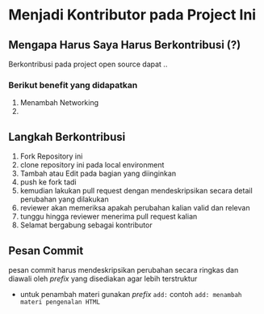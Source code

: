 # Menjadi Kontributor pada Project Ini

## Mengapa Harus Saya Harus Berkontribusi (?)

Berkontribusi pada project open source dapat ..

### Berikut benefit yang didapatkan

1. Menambah Networking
2. 

## Langkah Berkontribusi

1. Fork Repository ini
2. clone repository ini pada local environment
3. Tambah atau Edit pada bagian yang diinginkan
4. push ke fork tadi
5. kemudian lakukan pull request dengan mendeskripsikan secara detail perubahan yang dilakukan
6. reviewer akan memeriksa apakah perubahan kalian valid dan relevan
7. tunggu hingga reviewer menerima pull request kalian
8. Selamat bergabung sebagai kontributor 

## Pesan Commit

pesan commit harus mendeskripsikan perubahan secara ringkas dan diawali oleh *prefix* yang disediakan agar lebih terstruktur

* untuk penambah materi gunakan *prefix* `add:` contoh `add: menambah materi pengenalan HTML` 



